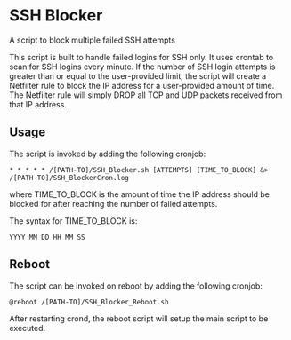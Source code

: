 <h1>SSH Blocker</h1>

A script to block multiple failed SSH attempts

This script is built to handle failed logins for SSH only. It uses crontab to scan for SSH logins every minute.
If the number of SSH login attempts is greater than or equal to the user-provided limit, the script will create
a Netfilter rule to block the IP address for a user-provided amount of time. The Netfilter rule will simply DROP
all TCP and UDP packets received from that IP address.

<h2>Usage</h2>

The script is invoked by adding the following cronjob:

`* * * * * /[PATH-TO]/SSH_Blocker.sh [ATTEMPTS] [TIME_TO_BLOCK] &> /[PATH-TO]/SSH_BlockerCron.log`

where TIME_TO_BLOCK is the amount of time the IP address should be blocked for after reaching the number of failed attempts.

The syntax for TIME_TO_BLOCK is:

`YYYY MM DD HH MM SS`

<h2>Reboot</h2>

The script can be invoked on reboot by adding the following cronjob:

`@reboot /[PATH-TO]/SSH_Blocker_Reboot.sh`

After restarting crond, the reboot script will setup the main script to be executed.
